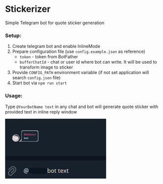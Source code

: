 # Stickerizer

Simple Telegram bot for quote sticker generation

### Setup:

1. Create telegram bot and enable InlineMode
2. Prepare configuration file (use `config.example.json` as reference)
   * `token` - token from BotFather
   * `bufferChatId` -  chat or user id where bot can write. It will be used to transform image to sticker
3. Provide `CONFIG_PATH` environment variable (if not set application will search `config.json` file)
4. Start bot via `npm run start`

### Usage:

Type `@YourBotName text` in any chat and bot will generate quote sticker with provided text in inline reply window

![](docs/usage.png)